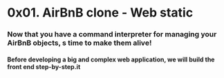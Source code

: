 #  0x01. AirBnB clone - Web static

###  Now that you have a command interpreter for managing your AirBnB objects, s time to make them alive!

####  Before developing a big and complex web application, we will build the front end step-by-step.it